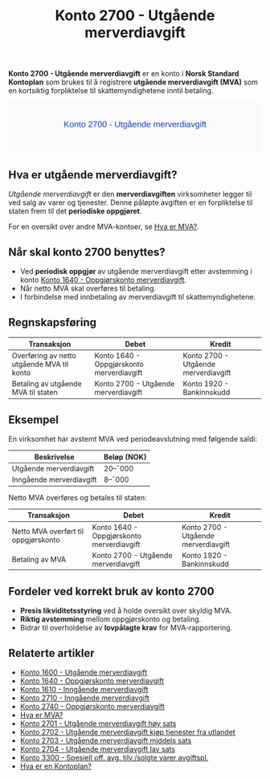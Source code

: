 ﻿---
title: "Konto 2700 - Utgående merverdiavgift"
seoTitle: "2700-utgaende-merverdiavgift"
meta_description: '**Konto 2700 - Utgående merverdiavgift** er en konto i **Norsk Standard Kontoplan** som brukes til å registrere **utgående merverdiavgift (MVA)** som en kort...'
slug: 2700-utgaende-merverdiavgift
type: blog
layout: pages/single
---

**Konto 2700 - Utgående merverdiavgift** er en konto i **Norsk Standard Kontoplan** som brukes til å registrere **utgående merverdiavgift (MVA)** som en kortsiktig forpliktelse til skattemyndighetene inntil betaling.

![Illustrasjon av konto 2700 Utgående merverdiavgift](2700-utgaende-merverdiavgift-image.svg)

## Hva er utgående merverdiavgift?

*Utgående merverdiavgift* er den **merverdiavgiften** virksomheter legger til ved salg av varer og tjenester. Denne påløpte avgiften er en forpliktelse til staten frem til det **periodiske oppgjøret**.

For en oversikt over andre MVA-kontoer, se [Hva er MVA?](/blogs/regnskap/hva-er-moms-mva "Hva er MVA? MVA-regnskapsføring og merverdiavgift").

## Når skal konto 2700 benyttes?

* Ved **periodisk oppgjør** av utgående merverdiavgift etter avstemming i konto [Konto 1640 - Oppgjørskonto merverdiavgift](/blogs/kontoplan/1640-oppgjorskonto-merverdiavgift "Konto 1640 - Oppgjørskonto merverdiavgift").
* Når netto MVA skal overføres til betaling.
* I forbindelse med innbetaling av merverdiavgift til skattemyndighetene.

## Regnskapsføring

| Transaksjon                                | Debet                                     | Kredit                                    |
|--------------------------------------------|-------------------------------------------|-------------------------------------------|
| Overføring av netto utgående MVA til konto | Konto 1640 - Oppgjørskonto merverdiavgift | Konto 2700 - Utgående merverdiavgift      |
| Betaling av utgående MVA til staten        | Konto 2700 - Utgående merverdiavgift      | Konto 1920 - Bankinnskudd                 |

## Eksempel

En virksomhet har avstemt MVA ved periodeavslutning med følgende saldi:

| Beskrivelse                      | Beløp (NOK) |
|----------------------------------|-------------|
| Utgående merverdiavgift          | 20–¯000      |
| Inngående merverdiavgift         | 8–¯000       |

Netto MVA overføres og betales til staten:

| Transaksjon                          | Debet                                    | Kredit                                   |
|--------------------------------------|------------------------------------------|------------------------------------------|
| Netto MVA overført til oppgjørskonto | Konto 1640 - Oppgjørskonto merverdiavgift | Konto 2700 - Utgående merverdiavgift     |
| Betaling av MVA                      | Konto 2700 - Utgående merverdiavgift     | Konto 1920 - Bankinnskudd                |

## Fordeler ved korrekt bruk av konto 2700

* **Presis likviditetsstyring** ved å holde oversikt over skyldig MVA.
* **Riktig avstemming** mellom oppgjørskonto og betaling.
* Bidrar til overholdelse av **lovpålagte krav** for MVA-rapportering.

## Relaterte artikler

* [Konto 1600 - Utgående merverdiavgift](/blogs/kontoplan/1600-utgaende-merverdiavgift "Konto 1600 - Utgående merverdiavgift")
* [Konto 1640 - Oppgjørskonto merverdiavgift](/blogs/kontoplan/1640-oppgjorskonto-merverdiavgift "Konto 1640 - Oppgjørskonto merverdiavgift")
* [Konto 1610 - Inngående merverdiavgift](/blogs/kontoplan/1610-inngaaende-merverdiavgift "Konto 1610 - Inngående merverdiavgift")
* [Konto 2710 - Inngående merverdiavgift](/blogs/kontoplan/2710-inngaaende-merverdiavgift "Konto 2710 - Inngående merverdiavgift")
* [Konto 2740 - Oppgjørskonto merverdiavgift](/blogs/kontoplan/2740-oppgjorskonto-merverdiavgift "Konto 2740 - Oppgjørskonto merverdiavgift")
* [Hva er MVA?](/blogs/regnskap/hva-er-moms-mva "Hva er MVA? MVA-regnskapsføring og merverdiavgift")
* [Konto 2701 - Utgående merverdiavgift høy sats](/blogs/kontoplan/2701-utgaende-merverdiavgift-hoy-sats "Konto 2701 - Utgående merverdiavgift høy sats")
* [Konto 2702 - Utgående merverdiavgift kjøp tjenester fra utlandet](/blogs/kontoplan/2702-utgaende-merverdiavgift-kjop-tjen-fra-utlandet "Konto 2702 - Utgående merverdiavgift kjøp tjenester fra utlandet")
* [Konto 2703 - Utgående merverdiavgift middels sats](/blogs/kontoplan/2703-utgaende-merverdiavgift-middels-sats "Konto 2703 - Utgående merverdiavgift middels sats")
* [Konto 2704 - Utgående merverdiavgift lav sats](/blogs/kontoplan/2704-utgaende-merverdiavgift-lav-sats "Konto 2704 - Utgående merverdiavgift lav sats")
* [Konto 3300 - Spesiell off. avg. tilv./solgte varer avgiftspl.](/blogs/kontoplan/3300-spesiell-off-avg-tilv-solgte-varer-avgiftspl "Konto 3300 - Spesiell off. avg. tilv./solgte varer avgiftspl.")
* [Hva er en Kontoplan?](/blogs/regnskap/hva-er-kontoplan "Hva er en Kontoplan? Komplett Guide til Kontoplaner i Norsk Regnskap")






